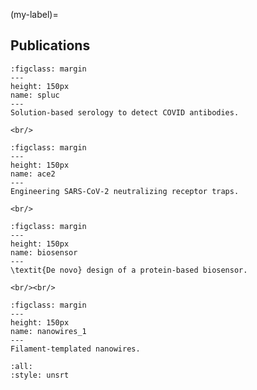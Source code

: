 <!-- #region -->
(my-label)=
## Publications


```{figure} spluc.jpg
:figclass: margin
---
height: 150px
name: spluc
---
Solution-based serology to detect COVID antibodies.
```

```{margin}
<br/>
```

```{figure} ace2.jpg
:figclass: margin
---
height: 150px
name: ace2
---
Engineering SARS-CoV-2 neutralizing receptor traps.
```

```{margin}
<br/>
```

```{figure} biosensor.png
:figclass: margin
---
height: 150px
name: biosensor
---
\textit{De novo} design of a protein-based biosensor.
```

```{margin}
<br/><br/>
```

```{figure} nanowires_1.png
:figclass: margin
---
height: 150px
name: nanowires_1
---
Filament-templated nanowires.
```

```{bibliography}
:all:
:style: unsrt
```
<!-- #endregion -->
